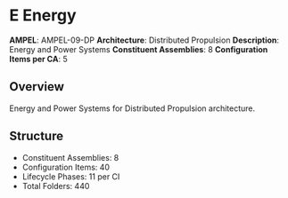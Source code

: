 # E Energy

**AMPEL**: AMPEL-09-DP
**Architecture**: Distributed Propulsion
**Description**: Energy and Power Systems
**Constituent Assemblies**: 8
**Configuration Items per CA**: 5

## Overview
Energy and Power Systems for Distributed Propulsion architecture.

## Structure
- Constituent Assemblies: 8
- Configuration Items: 40
- Lifecycle Phases: 11 per CI
- Total Folders: 440
